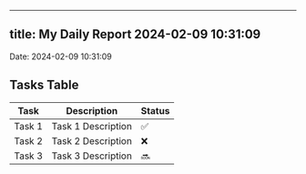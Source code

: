 
---
title: My Daily Report 2024-02-09 10:31:09
---

Date: 2024-02-09 10:31:09

## Tasks Table

| Task | Description | Status |
|------|-------------|--------|
| Task 1 | Task 1 Description | ✅ |
| Task 2 | Task 2 Description | ❌ |
| Task 3 | Task 3 Description | 🔜 |
